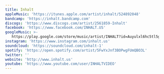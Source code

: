 ```yaml
---
title: Inhalt
appleMusic: 'https://itunes.apple.com/artist/inhalt/524892048'
bandcamp: 'https://inhalt.bandcamp.com'
discogs: 'https://www.discogs.com/artist/2561859-Inhalt'
facebook: 'https://www.facebook.com/INHALT.US'
googleMusic: >-
   https://play.google.com/store/music/artist/INHALT?id=Auyulxl6hc5tl5gicen2swj3daq
instagram: 'https://www.instagram.com/inhalt.us'
soundcloud: 'https://soundcloud.com/inhalt-1'
spotify: 'https://open.spotify.com/artist/5FwYxJnf3BOPwgFUmQBO3L'
twitter: ''
website: 'http://www.inhalt.us'
youtube: 'https://www.youtube.com/user/INHALTVIDEO'
---
```

